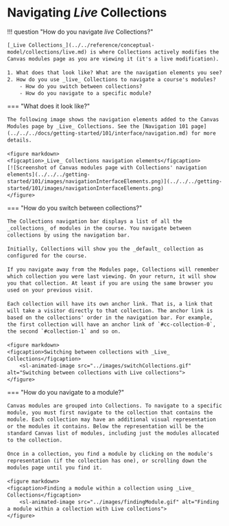 # Navigating _Live_ Collections

!!! question "How do you navigate _live_ Collections?"

	[_Live Collections_](../../reference/conceptual-model/collections/live.md) is where Collections actively modifies the Canvas modules page as you are viewing it (it's a live modification).
	
	1. What does that look like? What are the navigation elements you see?
	2. How do you use _live_ Collections to navigate a course's modules?
	    - How do you switch between collections?
	    - How do you navigate to a specific module?


=== "What does it look like?"

	The following image shows the navigation elements added to the Canvas Modules page by _Live_ Collections. See the [Navigation 101 page](../../../docs/getting-started/101/interface/navigation.md) for more details.

	<figure markdown>
	<figcaption>_Live_ Collections navigation elements</figcaption>
	[![Screenshot of Canvas modules page with Collections' navigation elements](../../../getting-started/101/images/navigationInterfaceElements.png)](../../../getting-started/101/images/navigationInterfaceElements.png)
	</figure>

=== "How do you switch between collections?"

	The Collections navigation bar displays a list of all the _collections_ of modules in the course. You navigate between collections by using the navigation bar.

	Initially, Collections will show you the _default_ collection as configured for the course.

	If you navigate away from the Modules page, Collections will remember which collection you were last viewing. On your return, it will show you that collection. At least if you are using the same browser you used on your previous visit.

	Each collection will have its own anchor link. That is, a link that will take a visitor directly to that collection. The anchor link is based on the collections' order in the navigation bar. For example, the first collection will have an anchor link of `#cc-collection-0`, the second `#collection-1` and so on.

	<figure markdown>
	<figcaption>Switching between collections with _Live_ Collections</figcaption>
	  	<sl-animated-image src="../images/switchCollections.gif" alt="Switching between collections with Live collections">
	</figure>


=== "How do you navigate to a module?"

	Canvas modules are grouped into Collections. To navigate to a specific module, you must first navigate to the collection that contains the module. Each collection may have an additional visual representation or the modules it contains. Below the representation will be the standard Canvas list of modules, including just the modules allocated to the collection.
	
	Once in a collection, you find a module by clicking on the module's representation (if the collection has one), or scrolling down the modules page until you find it.
	
	<figure markdown>
	<figcaption>Finding a module within a collection using _Live_ Collections</figcaption>
	  	<sl-animated-image src="../images/findingModule.gif" alt="Finding a module within a collection with Live collections">
	</figure>




<link rel="stylesheet" href="https://cdn.jsdelivr.net/npm/@shoelace-style/shoelace@2.0.0/dist/themes/light.css" />
<script type="module" src="https://cdn.jsdelivr.net/npm/@shoelace-style/shoelace@2.0.0/dist/shoelace.js"></script>
